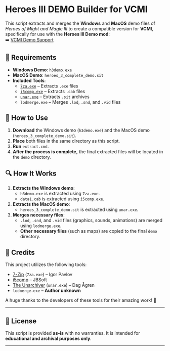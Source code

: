 # Heroes III DEMO Builder for VCMI

This script extracts and merges the **Windows** and **MacOS** demo files of *Heroes of Might and Magic III* to create a compatible version for **VCMI**, specifically for use with the **Heroes III Demo mod**:  
➡️ [VCMI Demo Support](https://github.com/vcmi-mods/mac-demo-support)

## 📜 Requirements
- **Windows Demo**: `h3demo.exe`
- **MacOS Demo**: `heroes_3_complete_demo.sit`
- **Included Tools**:
  - [`7za.exe`](https://www.7-zip.org/) – Extracts `.exe` files
  - [`i5comp.exe`](http://cd.textfiles.com/simtel/simtel0303/disk1/ARCUTIL/) – Extracts `.cab` files
  - [`unar.exe`](https://unarchiver.c3.cx/commandline) – Extracts `.sit` archives
  - `lodmerge.exe` – Merges `.lod`, `.snd`, and `.vid` files

## 🔧 How to Use
1. **Download** the Windows demo (`h3demo.exe`) and the MacOS demo (`heroes_3_complete_demo.sit`).
2. **Place** both files in the same directory as this script.
3. **Run** `extract.cmd`.
4. **After the process is complete,** the final extracted files will be located in the `demo` directory.

## 🔍 How It Works
1. **Extracts the Windows demo**:
   - `h3demo.exe` is extracted using `7za.exe`.
   - `data1.cab` is extracted using `i5comp.exe`.
2. **Extracts the MacOS demo**:
   - `heroes_3_complete_demo.sit` is extracted using `unar.exe`.
3. **Merges necessary files**:
   - `.lod`, `.snd`, and `.vid` files (graphics, sounds, animations) are merged using `lodmerge.exe`.
   - **Other necessary files** (such as maps) are copied to the final `demo` directory.

## 🎉 Credits
This project utilizes the following tools:
- [7-Zip](https://www.7-zip.org/) (`7za.exe`) – Igor Pavlov
- [i5comp](http://cd.textfiles.com/simtel/simtel0303/disk1/ARCUTIL/) – JBSoft
- [The Unarchiver](https://unarchiver.c3.cx/) (`unar.exe`) – Dag Ågren
- `lodmerge.exe` – **Author unknown**

A huge thanks to the developers of these tools for their amazing work! 🙌

---

## 📢 License
This script is provided **as-is** with no warranties. It is intended for **educational and archival purposes only**. 

---
